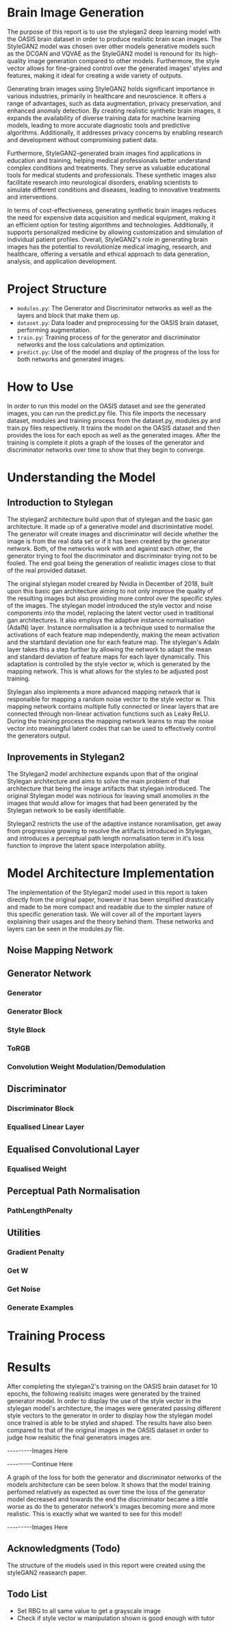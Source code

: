 # Brain Image Generation
The purpose of this report is to use the stylegan2 deep learning model with the OASIS brain dataset in order to produce realistic 
brain scan images. The StyleGAN2 model was chosen over other models generative models such as the DCGAN and VQVAE as the StyleGAN2 model is renound for its high-quality image generation compared to other models. Furthermore, the style vector allows for fine-grained control over the generated images' styles and features, making it ideal for creating a wide variety of outputs. 

Generating brain images using StyleGAN2 holds significant importance in various industries, primarily in healthcare and neuroscience. It offers a range of advantages, such as data augmentation, privacy preservation, and enhanced anomaly detection. By creating realistic synthetic brain images, it expands the availability of diverse training data for machine learning models, leading to more accurate diagnostic tools and predictive algorithms. Additionally, it addresses privacy concerns by enabling research and development without compromising patient data.

Furthermore, StyleGAN2-generated brain images find applications in education and training, helping medical professionals better understand complex conditions and treatments. They serve as valuable educational tools for medical students and professionals. These synthetic images also facilitate research into neurological disorders, enabling scientists to simulate different conditions and diseases, leading to innovative treatments and interventions.

In terms of cost-effectiveness, generating synthetic brain images reduces the need for expensive data acquisition and medical equipment, making it an efficient option for testing algorithms and technologies. Additionally, it supports personalized medicine by allowing customization and simulation of individual patient profiles. Overall, StyleGAN2's role in generating brain images has the potential to revolutionize medical imaging, research, and healthcare, offering a versatile and ethical approach to data generation, analysis, and application development.


# Project Structure
- `modules.py`: The Generator and Discriminator networks as well as the layers and block that make them up. 
- `dataset.py`: Data loader and preprocessing for the OASIS brain dataset, performing augmentation.
- `train.py`: Training process of for the generator and discriminator networks and the loss calculations and optimization.
- `predict.py`: Use of the model and display of the progress of the loss for both networks and generated images. 


# How to Use
In order to run this model on the OASIS dataset and see the generated images, you can run the predict.py file.
This file imports the necessary dataset, modules and training process from the dataset.py, modules.py and train.py files respectively.
It trains the model on the OASIS dataset and then provides the loss for each epoch as well as the generated images. After the training
is complete it plots a graph of the losses of the generator and discriminator networks over time to show that they begin to converge. 


# Understanding the Model 
## Introduction to Stylegan
The stylegan2 architecture build upon that of stylegan and the basic gan architecture. It made up of a generative model and discrimintative model.
The generator will create images and discriminator will decide whether the image is from the real data set or if it has been created by the generator network. Both, of the networks work with and against each other, the generator trying to fool the discriminator and discriminator trying not to be fooled.  The end goal being the generation of realistic images close to that of the real provided dataset.  

The original stylegan model creared by Nvidia in December of 2018, built upon this basic gan architecture aiming to not only improve the quality of the resulting images but also providing more control over the specific styles of the images. The stylegan model introduced the style vector and noise components into the model, replacing the latent vector used in traditional gan architectures.  It also employs the adaptive instance normalisation (AdaIN) layer. Instance normalisation is a technique used to normalise the activations of each feature map independently, making the mean activation and the startdard deviation one for each feature map.  The stylegan's AdaIn layer takes this a step further by allowing the network to adapt the mean and standard deviation of feature maps for each layer dynamically. This adaptation is controlled by the style vector w, which is generated by the mapping network. This is what allows for the styles to be adjusted post training.

Stylegan also implements a more advanced mapping network that is responaible for mapping a random noise vector to the style vector w.  This mapping network contains multiple fully connected or linear layers that are connected through non-linear activation functions such as Leaky ReLU. During the training process the mapping network learns to map the noise vector into meaningful latent codes that can be used to effectively control the generators output.  

## Inprovements in Stylegan2
The Stylegan2 model architecture expands upon that of the original Stylegan architecture and aims to solve the main problem of that architecture that being the image artifacts that stylegan introduced.  The original Stylegan model was notirious for leaving small anomolies in the images that would allow for images that had been generated by the Stylegan network to be easily identifiable. 

Stylegan2 restricts the use of the adaptive instance noramlisation, get away from progressive growing to resolve the artifacts introduced in Stylegan, and introduces a perceptual path length normalisation term in it's loss function to improve the latent space interpolation ability.  


# Model Architecture Implementation
The implementation of the Stylegan2 model used in this report is taken directly from the original paper, however it has been simplified drastically and made to be more compact and readable due to the simpler nature of this specific generation task. We will cover all of the important layers explaining their usages and the theory behind them.  These networks and layers can be seen in the modules.py file. 

## Noise Mapping Network

## Generator Network
### Generator

### Generator Block

### Style Block

### ToRGB

### Convolution Weight Modulation/Demodulation

## Discriminator
### Discriminator Block

### Equalised Linear Layer

## Equalised Convolutional Layer

### Equalised Weight 

## Perceptual Path Normalisation
### PathLengthPenalty


## Utilities 
### Gradient Penalty
### Get W
### Get Noise
### Generate Examples

# Training Process

# Results
After completing the stylegan2's training on the OASIS brain dataset for 10 epochs, the following realisitc images were generated by the trained generator model. In order to display the use of the style vector in the stylegan model's architecture, the images were generated passing different style vectors to the generator in order to display how the stylegan model once trained is able to be styled and shaped. The results have also been compared to that of the original images in the OASIS dataset in order to judge how realsitic the final generators images are.

---------Images Here

---------Continue Here

A graph of the loss for both the generator and discriminator networks of the models architecture can be seen below. It shows that the model training perfomed relatively as expected as over time the loss of the generator model decreased and towards the end the discriminator became a little worse as do the to generator network's images becoming more and more realistic. This is exactly what we wanted to see for this model!

---------Images Here 


## Acknowledgments (Todo)
The structure of the models used in this report were created using the styleGAN2 reasearch paper.  


## Todo List
- Set RBG to all same value to get a grayscale image
- Check if style vector w manipulation shown is good enough with tutor

